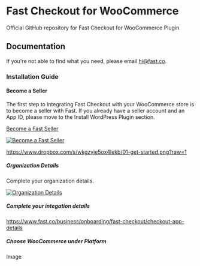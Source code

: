 # Fast Checkout for WooCommerce
Official GitHub repository for Fast Checkout for WooCommerce Plugin

## Documentation
If you're not able to find what you need, please email hi@fast.co. 

### Installation Guide

#### Become a Seller

The first step to integrating Fast Checkout with your WooCommerce store is to become a seller with Fast. If you already have a seller account and an App ID, please move to the Install WordPress Plugin section.

[Become a Fast Seller](https://www.fast.co/business)

[![Become a Fast Seller](https://www.dropbox.com/s/wkgzvje5ox4lekb/01-get-started.png?raw=1)](https://www.fast.co/business)

https://www.dropbox.com/s/wkgzvje5ox4lekb/01-get-started.png?raw=1

##### Organization Details
Complete your organization details.

[![Organization Details](https://www.dropbox.com/s/phaw5ucc91n6lp4/02-org-details.png?raw=1)](https://www.fast.co/business/onboarding/fast-checkout/org-details)

##### Complete your integation details

https://www.fast.co/business/onboarding/fast-checkout/checkout-app-details

##### Choose WooCommerce under Platform
Image